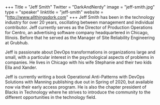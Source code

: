 +++
Title = "Jeff Smith"
Twitter = "DarkAndNerdy"
image = "jeff-smith.jpg"
type = "speaker"
linktitle = "jeff-smith"
website = "http://www.allthingsdork.com"
+++
Jeff Smith has been in the technology industry for over 20 years, oscillating between management and individual contributor. Jeff currently serves as the Director of Production Operations for Centro, an advertising software company headquartered in Chicago, Illinois. Before that he served as the Manager of Site Reliability Engineering at Grubhub.

Jeff is passionate about DevOps transformations in organizations large and small, with a particular interest in the psychological aspects of problems in companies. He lives in Chicago with his wife Stephanie and their two kids Ella and Xander.

Jeff is currently writing a book Operational Anti-Patterns with DevOps Solutions with Manning publishing due out in Spring of 2020, but available now via their early access program. He is also the chapter president of Blacks in Technology where he strives to introduce the community to the different opportunities in the technology field.
